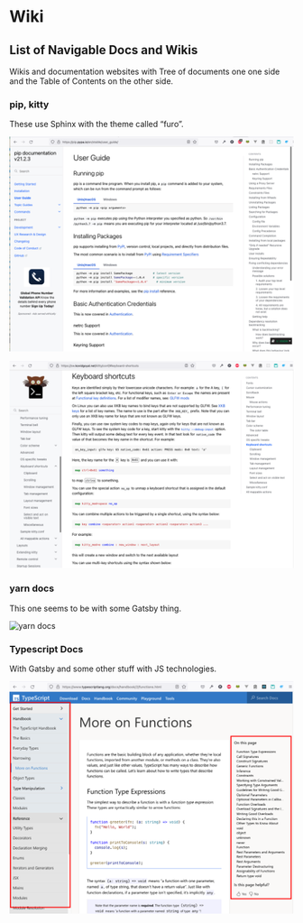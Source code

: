 # Wiki

## List of Navigable Docs and Wikis

Wikis and documentation websites with Tree of documents one one side and the Table of Contents on the other side.

### pip, kitty

These use Sphinx with the theme called “furo”.

![pip docs using sphinx with theme furo](./wiki.assets/2021-08-10-08-08-21.png)

![kitty site docs](./wiki.assets/2021-08-10-08-10-47.png)

### yarn docs

This one seems to be with some Gatsby thing.

![yarn docs](/Users/fernando/work/src/proghowto/wiki.assets/2021-08-09-14-33-26.png)

### Typescript Docs

With Gatsby and some other stuff with JS technologies.

![typescript docs](./wiki.assets/2021-08-09-14-37-47.png)

